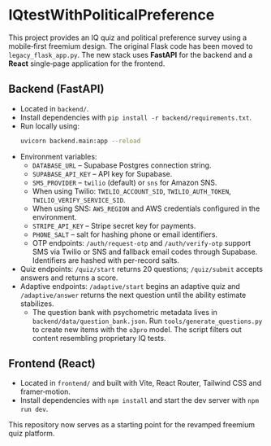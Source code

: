 # IQtestWithPoliticalPreference

This project provides an IQ quiz and political preference survey using a mobile‑first freemium design. The original Flask code has been moved to `legacy_flask_app.py`. The new stack uses **FastAPI** for the backend and a **React** single‑page application for the frontend.

## Backend (FastAPI)

- Located in `backend/`.
- Install dependencies with `pip install -r backend/requirements.txt`.
- Run locally using:
  ```bash
  uvicorn backend.main:app --reload
  ```
- Environment variables:
  - `DATABASE_URL` – Supabase Postgres connection string.
  - `SUPABASE_API_KEY` – API key for Supabase.
  - `SMS_PROVIDER` – `twilio` (default) or `sns` for Amazon SNS.
  - When using Twilio: `TWILIO_ACCOUNT_SID`, `TWILIO_AUTH_TOKEN`, `TWILIO_VERIFY_SERVICE_SID`.
  - When using SNS: `AWS_REGION` and AWS credentials configured in the environment.
  - `STRIPE_API_KEY` – Stripe secret key for payments.
  - `PHONE_SALT` – salt for hashing phone or email identifiers.
  - OTP endpoints: `/auth/request-otp` and `/auth/verify-otp` support SMS via Twilio or SNS and fallback email codes through Supabase. Identifiers are hashed with per-record salts.
- Quiz endpoints: `/quiz/start` returns 20 questions; `/quiz/submit` accepts answers and returns a score.
- Adaptive endpoints: `/adaptive/start` begins an adaptive quiz and `/adaptive/answer` returns the next question until the ability estimate stabilizes.
  - The question bank with psychometric metadata lives in `backend/data/question_bank.json`. Run `tools/generate_questions.py` to create new items with the `o3pro` model. The script filters out content resembling proprietary IQ tests.

## Frontend (React)

- Located in `frontend/` and built with Vite, React Router, Tailwind CSS and framer‑motion.
- Install dependencies with `npm install` and start the dev server with `npm run dev`.

This repository now serves as a starting point for the revamped freemium quiz platform.
